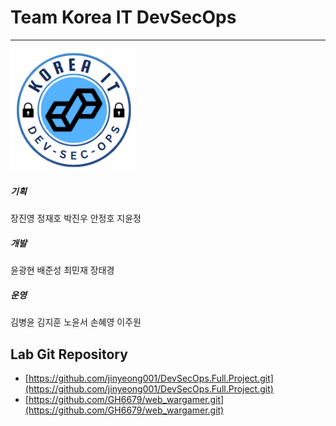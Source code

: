 # Team Korea IT DevSecOps
---

<img src="/img/logo.png" alt="DevSecOps Team Logo" width="200">

##### **기획**
장진영 정재호 박진우 안정호 지윤정

##### **개발**
윤광현 배준성 최민재 장태경

##### **운영**
김병윤 김지훈 노윤서 손혜영 이주원

## Lab Git Repository
- [https://github.com/jinyeong001/DevSecOps.Full.Project.git](https://github.com/jinyeong001/DevSecOps.Full.Project.git)
- [https://github.com/GH6679/web_wargamer.git](https://github.com/GH6679/web_wargamer.git)

